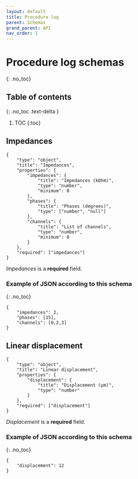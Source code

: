 ```yaml
---
layout: default
title: Procedure log
parent: Schemas
grand_parent: API
nav_order: 1
---
```


# Procedure log schemas
{: .no_toc}

## Table of contents
{: .no_toc .text-delta }

1. TOC
{:toc}

## Impedances
```
{
    "type": "object",
    "title": "Impedances",
    "properties": {
        "impedances": {
            "title": "Impedances (kOhm)",
            "type": "number",
            "minimum": 0
        },
        "phases": {
            "title": "Phases (degrees)",
            "type": ["number", "null"]
        },
        "channels": {
            "title": "List of channels",
            "type": "number",
            "minimum": 0
        }
    },
    "required": ["impedances"]
}
```

*Impedances* is a **required** field.

### Example of JSON according to this schema
{: .no_toc}
```
{
    "impedances": 2,
    "phases": [15],
    "channels": [0,2,3]
}
```


## Linear displacement
```
{
    "type": "object",
    "title": "Linear displacement",
    "properties": {
        "displacement": {
            "title": "Displacement (µm)",
            "type": "number"
        }
    },
    "required": ["displacement"]
}
```

*Displacement* is a **required** field.

### Example of JSON according to this schema
{: .no_toc}
```
{
    "displacement": 12
}
```